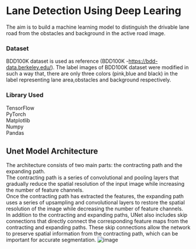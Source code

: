 # Lane Detection Using Deep Learing
The aim is to build a machine learning model to distinguish the drivable lane road from the obstacles and background in the active road image.
### Dataset
BDD100K dataset is used as reference (BDD100K -https://bdd-data.berkeley.edu/). The label images of BDD100K dataset were modified  in
such a way that, there are only three colors (pink,blue and black) in the label representing lane area,obstacles and background respectively.
### Library Used
TensorFlow<br>
PyTorch<br>
Matplotlib<br>
Numpy<br>
Pandas<br>
## Unet Model Architecture
The architecture consists of two main parts: the contracting path and the expanding path.<br>
The contracting path is a series of convolutional and pooling layers that gradually reduce the spatial resolution of the input image while increasing the number of feature channels.<br>
Once the contracting path has extracted the features, the expanding path uses a series of upsampling and convolutional layers to restore the spatial resolution of the image while decreasing the number of feature channels.<br>
In addition to the contracting and expanding paths, UNet also includes skip connections that directly connect the corresponding feature maps from the contracting and expanding paths. These skip connections allow the network to preserve spatial information from the contracting path, which can be important for accurate segmentation.
![image](https://github.com/Sagar2inf/Lane_detection_model/assets/108271916/6b963587-727a-445e-a477-88588218c78a)
